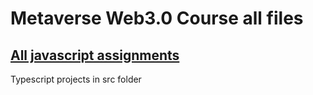 # Metaverse Web3.0 Course all files
## [All javascript assignments](https://github.com/hamzagilani8/Metaverse/tree/master/Javascript%20Excercises/)
Typescript projects in src folder
